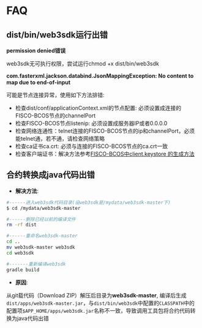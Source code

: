 # FAQ

## dist/bin/web3sdk运行出错

**permission denied错误**

 web3sdk无可执行权限，尝试运行chmod +x  dist/bin/web3sdk

**com.fasterxml.jackson.databind.JsonMappingException: No content to map due to end-of-input**

可能是节点连接异常，使用如下方法排错:
  - 检查dist/conf/applicationContext.xml的节点配置: 必须设置成连接的FISCO-BCOS节点的channelPort
  - 检查FISCO-BCOS节点listenip: 必须设置成服务器IP或者0.0.0.0 
  - 检查网络连通性：telnet连接的FISCO-BCOS节点的ip和channelPort，必须能telnet通，若不通，请检查网络策略
  - 检查ca证书ca.crt: 必须与连接的FISCO-BCOS节点的ca.crt一致 
  - 检查客户端证书：解决方法参考[FISCO-BCOS中client.keystore 的生成方法](https://github.com/FISCO-BCOS/web3sdk/issues/20)

## 合约转换成java代码出错 
- **解决方法**:

```bash
#------进入web3sdk代码目录(设web3sdk是/mydata/web3sdk-master下)
$ cd /mydata/web3sdk-master

#------删除已经以前的编译文件
rm -rf dist

#------重命名web3sdk-master
cd ..
mv web3sdk-master web3sdk
cd web3sdk

#-------重新编译web3sdk
gradle build

```

- **原因**:

从git载代码（Download ZIP）解压后目录为**web3sdk-master**, 编译后生成`dist/apps/web3sdk-master.jar`，与`dist/bin/web3sdk`中配置的`CLASSPATH`中的配置项`$APP_HOME/apps/web3sdk.jar`名称不一致，导致调用工具包将合约代码转换为java代码出错
